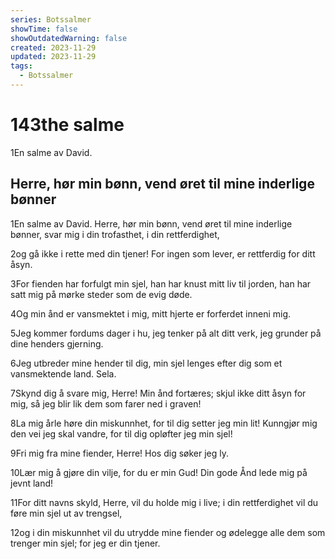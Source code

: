 ```yaml
---
series: Botssalmer
showTime: false
showOutdatedWarning: false
created: 2023-11-29
updated: 2023-11-29
tags:
  - Botssalmer
---
```


# 143the salme
1En salme av David.

## Herre, hør min bønn, vend øret til mine inderlige bønner
1En salme av David. Herre, hør min bønn, vend øret til mine inderlige bønner, svar mig i din trofasthet, i din rettferdighet,

2og gå ikke i rette med din tjener! For ingen som lever, er rettferdig for ditt åsyn.

3For fienden har forfulgt min sjel, han har knust mitt liv til jorden, han har satt mig på mørke steder som de evig døde.

4Og min ånd er vansmektet i mig, mitt hjerte er forferdet inneni mig.

5Jeg kommer fordums dager i hu, jeg tenker på alt ditt verk, jeg grunder på dine henders gjerning.

6Jeg utbreder mine hender til dig, min sjel lenges efter dig som et vansmektende land. Sela.

7Skynd dig å svare mig, Herre! Min ånd fortæres; skjul ikke ditt åsyn for mig, så jeg blir lik dem som farer ned i graven!

8La mig årle høre din miskunnhet, for til dig setter jeg min lit! Kunngjør mig den vei jeg skal vandre, for til dig opløfter jeg min sjel!

9Fri mig fra mine fiender, Herre! Hos dig søker jeg ly.

10Lær mig å gjøre din vilje, for du er min Gud! Din gode Ånd lede mig på jevnt land!

11For ditt navns skyld, Herre, vil du holde mig i live; i din rettferdighet vil du føre min sjel ut av trengsel,

12og i din miskunnhet vil du utrydde mine fiender og ødelegge alle dem som trenger min sjel; for jeg er din tjener.